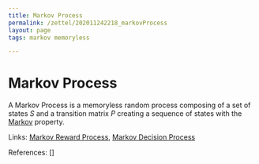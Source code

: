 ```yaml
---
title: Markov Process
permalink: /zettel/202011242218_markovProcess
layout: page
tags: markov memoryless 

---
```

# Markov Process

A Markov Process is a memoryless random process composing of a set of states $S$ 
and a transition matrix $P$ creating a sequence of states with the [Markov](202011242210_markovStates) 
property. 

Links: [Markov Reward Process](TODOs), [Markov Decision Process](TODOs)

References: []


